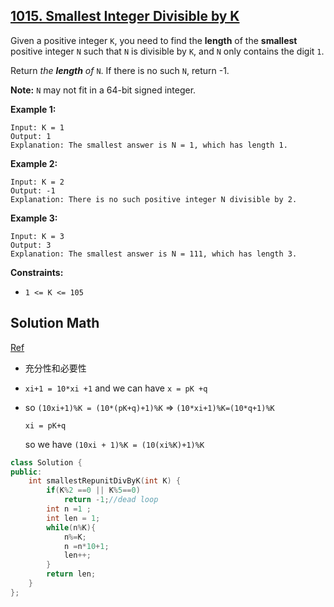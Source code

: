 ## [1015. Smallest Integer Divisible by K](https://leetcode-cn.com/problems/smallest-integer-divisible-by-k/)

Given a positive integer `K`, you need to find the **length** of the **smallest** positive integer `N` such that `N` is divisible by `K`, and `N` only contains the digit `1`.

Return *the **length** of* `N`. If there is no such `N`, return -1.

**Note:** `N` may not fit in a 64-bit signed integer.

**Example 1:**

```
Input: K = 1
Output: 1
Explanation: The smallest answer is N = 1, which has length 1.
```

**Example 2:**

```
Input: K = 2
Output: -1
Explanation: There is no such positive integer N divisible by 2.
```

**Example 3:**

```
Input: K = 3
Output: 3
Explanation: The smallest answer is N = 111, which has length 3.
```

**Constraints:**

- `1 <= K <= 105`

## Solution Math

[Ref](https://leetcode-cn.com/problems/smallest-integer-divisible-by-k/solution/javajie-fa-yi-ji-zheng-ming-de-si-lu-by-jiangzk/)

* 充分性和必要性

* `xi+1 = 10*xi +1`  and we can have `x = pK +q`

* so `(10xi+1)%K = (10*(pK+q)+1)%K` => `(10*xi+1)%K=(10*q+1)%K `

  `xi = pK+q`

  so we have `(10xi + 1)%K = (10(xi%K)+1)%K`

```c++
class Solution {
public:
    int smallestRepunitDivByK(int K) {
        if(K%2 ==0 || K%5==0)
            return -1;//dead loop
        int n =1 ;
        int len = 1;
        while(n%K){
            n%=K;
            n =n*10+1;
            len++;
        }
        return len;
    }
};
```

